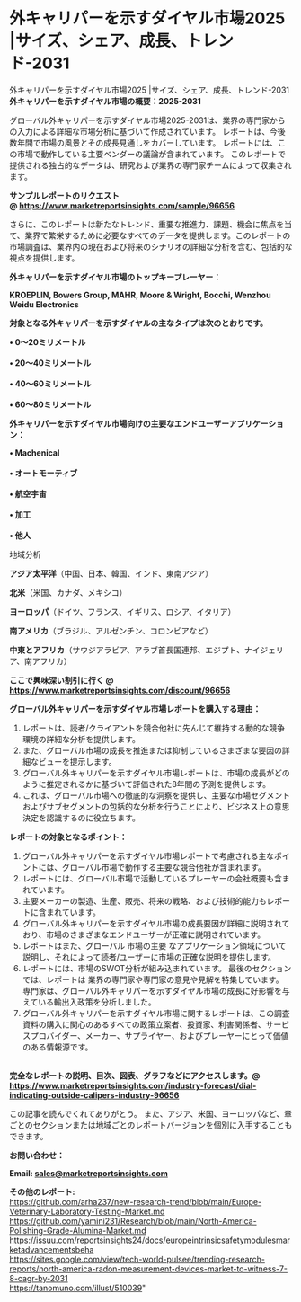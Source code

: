 # 外キャリパーを示すダイヤル市場2025 |サイズ、シェア、成長、トレンド-2031
外キャリパーを示すダイヤル市場2025 |サイズ、シェア、成長、トレンド-2031
<strong><b>外キャリパーを示すダイヤル市場の概要：2025-2031</b></strong>

グローバル外キャリパーを示すダイヤル市場2025-2031は、業界の専門家からの入力による詳細な市場分析に基づいて作成されています。 レポートは、今後数年間で市場の風景とその成長見通しをカバーしています。 レポートには、この市場で動作している主要ベンダーの議論が含まれています。 このレポートで提供される独占的なデータは、研究および業界の専門家チームによって収集されます。

<strong>サンプルレポートのリクエスト @ <a href=https://www.marketreportsinsights.com/sample/96656>https://www.marketreportsinsights.com/sample/96656</a></strong>

さらに、このレポートは新たなトレンド、重要な推進力、課題、機会に焦点を当て、業界で繁栄するために必要なすべてのデータを提供します。このレポートの市場調査は、業界内の現在および将来のシナリオの詳細な分析を含む、包括的な視点を提供します。

<strong>外キャリパーを示すダイヤル市場のトップキープレーヤー：</strong>

<strong>KROEPLIN, Bowers Group, MAHR, Moore & Wright, Bocchi, Wenzhou Weidu Electronics</strong>

<strong><b>対象となる外キャリパーを示すダイヤルの主なタイプは次のとおりです。</b></strong>

<strong>• 0〜20ミリメートル<br><br>• 20〜40ミリメートル<br><br>• 40〜60ミリメートル<br><br>• 60〜80ミリメートル</strong>

<strong><b>外キャリパーを示すダイヤル市場向けの主要なエンドユーザーアプリケーション：</b></strong>

<strong>• Machenical<br><br>• オートモーティブ<br><br>• 航空宇宙<br><br>• 加工<br><br>• 他人</strong>

 地域分析

<strong><b>アジア太平洋</b></strong>（中国、日本、韓国、インド、東南アジア）

<strong><b>北米</b></strong>（米国、カナダ、メキシコ）

<strong><b>ヨーロッパ</b></strong>（ドイツ、フランス、イギリス、ロシア、イタリア）

<strong><b>南アメリカ</b></strong>（ブラジル、アルゼンチン、コロンビアなど）

<strong><b>中東とアフリカ</b></strong>（サウジアラビア、アラブ首長国連邦、エジプト、ナイジェリア、南アフリカ）

<strong>ここで興味深い割引に行く @ <a href=https://www.marketreportsinsights.com/discount/96656>https://www.marketreportsinsights.com/discount/96656</a></strong>

<strong><b>グローバル外キャリパーを示すダイヤル市場レポートを購入する理由：</b></strong>
<ol>
  <li>レポートは、読者/クライアントを競合他社に先んじて維持する動的な競争環境の詳細な分析を提供します。</li>
  <li>また、グローバル市場の成長を推進または抑制しているさまざまな要因の詳細なビューを提示します。</li>
  <li>グローバル外キャリパーを示すダイヤル市場レポートは、市場の成長がどのように推定されるかに基づいて評価された8年間の予測を提供します。</li>
  <li>これは、グローバル市場への徹底的な洞察を提供し、主要な市場セグメントおよびサブセグメントの包括的な分析を行うことにより、ビジネス上の意思決定を認識するのに役立ちます。</li>
</ol>
<strong><b>レポートの対象となるポイント：</b></strong>
<ol>
  <li>グローバル外キャリパーを示すダイヤル市場レポートで考慮される主なポイントには、グローバル市場で動作する主要な競合他社が含まれます。</li>
  <li>レポートには、グローバル市場で活動しているプレーヤーの会社概要も含まれています。</li>
  <li>主要メーカーの製造、生産、販売、将来の戦略、および技術的能力もレポートに含まれています。</li>
  <li>グローバル外キャリパーを示すダイヤル市場の成長要因が詳細に説明されており、市場のさまざまなエンドユーザーが正確に説明されています。</li>
  <li>レポートはまた、グローバル 市場の主要 なアプリケーション領域について説明し、それによって読者/ユーザーに市場の正確な説明を提供します。</li>
  <li>レポートには、市場のSWOT分析が組み込まれています。 最後のセクションでは、レポートは 業界の専門家や専門家の意見や見解を特集しています。 専門家は、グローバル外キャリパーを示すダイヤル市場の成長に好影響を与えている輸出入政策を分析しました。</li>
  <li>グローバル外キャリパーを示すダイヤル市場に関するレポートは、この調査資料の購入に関心のあるすべての政策立案者、投資家、利害関係者、サービスプロバイダー、メーカー、サプライヤー、およびプレーヤーにとって価値のある情報源です。</li>
</ol><br>
<strong>完全なレポートの説明、目次、図表、グラフなどにアクセスします。@ <a href=https://www.marketreportsinsights.com/industry-forecast/dial-indicating-outside-calipers-industry-96656>https://www.marketreportsinsights.com/industry-forecast/dial-indicating-outside-calipers-industry-96656</a></strong>

この記事を読んでくれてありがとう。 また、アジア、米国、ヨーロッパなど、章ごとのセクションまたは地域ごとのレポートバージョンを個別に入手することもできます。

<strong><b>お問い合わせ：</b></strong>

<strong>Email: </strong><a href=mailto:sales@marketreportsinsights.com><strong>sales@marketreportsinsights.com</strong></a>

<strong>その他のレポート:</strong>
<br>
<a href=https://github.com/arha237/new-research-trend/blob/main/Europe-Veterinary-Laboratory-Testing-Market.md>https://github.com/arha237/new-research-trend/blob/main/Europe-Veterinary-Laboratory-Testing-Market.md</a>
<br>
<a href=https://github.com/yamini231/Research/blob/main/North-America-Polishing-Grade-Alumina-Market.md>https://github.com/yamini231/Research/blob/main/North-America-Polishing-Grade-Alumina-Market.md</a>
<br>
<a href=https://issuu.com/reportsinsights24/docs/europeintrinsicsafetymodulesmarketadvancementsbeha>https://issuu.com/reportsinsights24/docs/europeintrinsicsafetymodulesmarketadvancementsbeha</a>
<br>
<a href=https://sites.google.com/view/tech-world-pulsee/trending-research-reports/north-america-radon-measurement-devices-market-to-witness-7-8-cagr-by-2031>https://sites.google.com/view/tech-world-pulsee/trending-research-reports/north-america-radon-measurement-devices-market-to-witness-7-8-cagr-by-2031</a>
<br>
<a href=https://tanomuno.com/illust/510039>https://tanomuno.com/illust/510039</a>"
